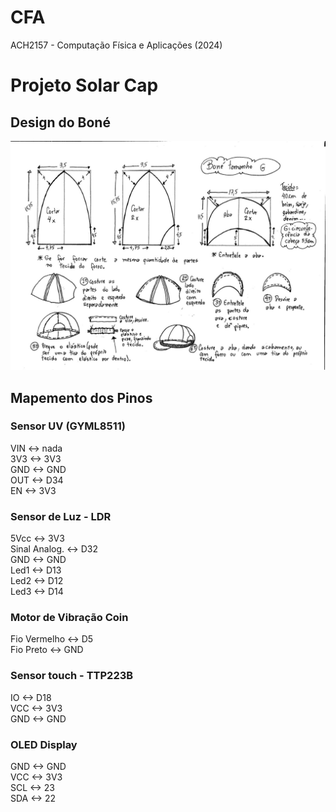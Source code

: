 # CFA

ACH2157 - Computação Física e Aplicações (2024)

# Projeto Solar Cap

## Design do Boné

![Design do Boné](design_bone.jpg)

## Mapemento dos Pinos

### Sensor UV (GYML8511)

VIN <-> nada\
3V3 <-> 3V3\
GND <-> GND\
OUT <-> D34\
EN <-> 3V3

### Sensor de Luz - LDR

5Vcc <-> 3V3\
Sinal Analog. <-> D32\
GND <-> GND\
Led1 <-> D13\
Led2 <-> D12\
Led3 <-> D14

### Motor de Vibração Coin

Fio Vermelho <-> D5\
Fio Preto <-> GND

### Sensor touch - TTP223B

IO <-> D18\
VCC <-> 3V3\
GND <-> GND

### OLED Display

GND <-> GND\
VCC <-> 3V3\
SCL <-> 23\
SDA <-> 22
